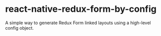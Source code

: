 # react-native-redux-form-by-config
A simple way to generate Redux Form linked layouts using a high-level config object.

